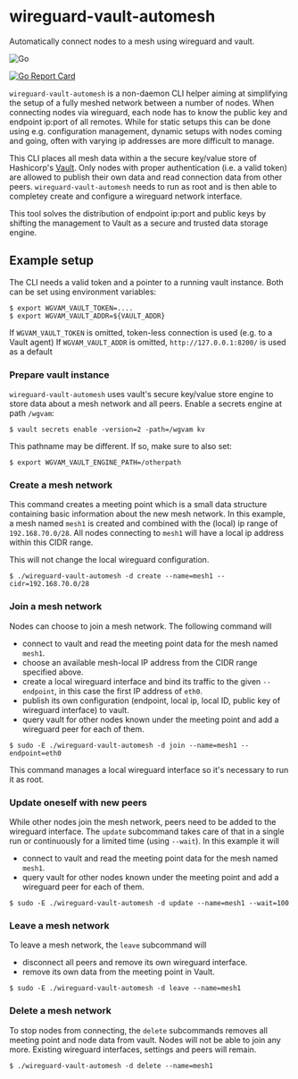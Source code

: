 # wireguard-vault-automesh
Automatically connect nodes to a mesh using wireguard and vault.

![Go](https://github.com/aschmidt75/wireguard-vault-automesh/workflows/Go/badge.svg)

[![Go Report Card](https://goreportcard.com/badge/github.com/aschmidt75/wireguard-vault-automesh)](https://goreportcard.com/report/github.com/aschmidt75/wireguard-vault-automesh)

`wireguard-vault-automesh` is a non-daemon CLI helper aiming at simplifying the setup of a fully meshed network between a number of nodes. When connecting nodes via wireguard, each node has to know the public key and endpoint ip:port of all remotes. While for static setups this can be done using e.g. configuration management, dynamic setups with nodes coming and going, often with varying ip addresses are more difficult to manage.

This CLI places all mesh data within a the secure key/value store of Hashicorp's [Vault](vaultproject.io). Only nodes with proper authentication (i.e. a valid token) are allowed to publish their own data and read connection data from other peers. `wireguard-vault-automesh` needs to run as root and is then able to completey create and configure a wireguard network interface.

This tool solves the distribution of endpoint ip:port and public keys by shifting the management to Vault as a secure and trusted data storage engine.

## Example setup

The CLI needs a valid token and a pointer to a running vault instance. Both can be set using environment variables:

```
$ export WGVAM_VAULT_TOKEN=....
$ export WGVAM_VAULT_ADDR=${VAULT_ADDR}
```

If `WGVAM_VAULT_TOKEN` is omitted, token-less connection is used (e.g. to a Vault agent)
If `WGVAM_VAULT_ADDR` is omitted, `http://127.0.0.1:8200/` is used as a default

### Prepare vault instance

`wireguard-vault-automesh` uses vault's secure key/value store engine to store data about a mesh network and all peers.
Enable a secrets engine at path `/wgvam`:

```
$ vault secrets enable -version=2 -path=/wgvam kv
```

This pathname may be different. If so, make sure to also set:

```
$ export WGVAM_VAULT_ENGINE_PATH=/otherpath
```

### Create a mesh network

This command creates a meeting point which is a small data structure containing basic information
about the new mesh network. In this example, a mesh named `mesh1` is created and combined with the
(local) ip range of `192.168.70.0/28`. All nodes connecting to `mesh1` will have a local ip address within
this CIDR range.

This will not change the local wireguard configuration.

```
$ ./wireguard-vault-automesh -d create --name=mesh1 --cidr=192.168.70.0/28
```

### Join a mesh network

Nodes can choose to join a mesh network. The following command will
- connect to vault and read the meeting point data for the mesh named `mesh1`.
- choose an available mesh-local IP address from the CIDR range specified above.
- create a local wireguard interface and bind its traffic to the given `--endpoint`, in this case the first IP address of `eth0`.
- publish its own configuration (endpoint, local ip, local ID, public key of wireguard interface) to vault.
- query vault for other nodes known under the meeting point and add a wireguard peer for each of them.

```
$ sudo -E ./wireguard-vault-automesh -d join --name=mesh1 --endpoint=eth0
```

This command manages a local wireguard interface so it's necessary to run it as root.

### Update oneself with new peers

While other nodes join the mesh network, peers need to be added to the wireguard interface. The `update` subcommand takes
care of that in a single run or continuously for a limited time (using `--wait`). In this example it will

- connect to vault and read the meeting point data for the mesh named `mesh1`.
- query vault for other nodes known under the meeting point and add a wireguard peer for each of them.

```
$ sudo -E ./wireguard-vault-automesh -d update --name=mesh1 --wait=100
```

### Leave a mesh network

To leave a mesh network,  the `leave` subcommand will
- disconnect all peers and remove its own wireguard interface.
- remove its own data from the meeting point in Vault.

```
$ sudo -E ./wireguard-vault-automesh -d leave --name=mesh1
```

### Delete a mesh network

To stop nodes from connecting, the `delete` subcommands removes all meeting point and node data from vault.
Nodes will not be able to join any more. Existing wireguard interfaces, settings and peers will remain.

```
$ ./wireguard-vault-automesh -d delete --name=mesh1 
```
